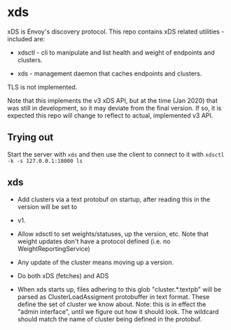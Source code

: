 # xds

xDS is Envoy's discovery protocol. This repo contains xDS related utilities - included are:

 *  xdsctl - cli to manipulate and list health and weight of endpoints and clusters.

 *  xds - management daemon that caches endpoints and clusters.

TLS is not implemented.

Note that this implements the v3 xDS API, but at the time (Jan 2020) that was still in development,
so it may deviate from the final version. If so, it is expected this repo will change to reflect to
actual, implemented v3 API.

## Trying out

Start the server with `xds` and then use the client to connect to it with `xdsctl -k -s
127.0.0.1:18000 ls`

## xds

 *  Add clusters via a text protobuf on startup, after reading this in the version will be set to
 *  v1.

 *  Allow xdsctl to set weights/statuses, up the version, etc. Note that weight updates don't have a
    protocol defined (i.e. no WeightReportingService)

 *  Any update of the cluster means moving up a version.

 *  Do both xDS (fetches) and ADS

 *  When xds starts up, files adhering to this glob "cluster.*.textpb" will be parsed as
    ClusterLoadAssigment protobuffer in text format. These define the set of cluster we know about.
    Note: this is in effect the "admin interface", until we figure out how it should look.
    The wildcard should match the name of cluster being defined in the protobuf.
